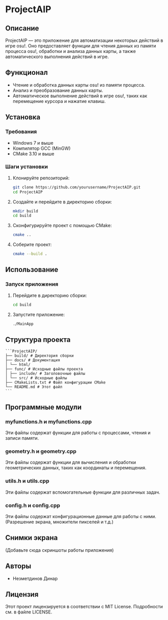 # ProjectAIP

## Описание

ProjectAIP — это приложение для автоматизации некоторых действий в игре osu!. Оно предоставляет функции для чтения данных из памяти процесса osu!, обработки и анализа данных карты, а также автоматического выполнения действий в игре.

## Функционал

- Чтение и обработка данных карты osu! из памяти процесса.
- Анализ и преобразование данных карты.
- Автоматическое выполнение действий в игре osu!, таких как перемещение курсора и нажатие клавиш.

## Установка

### Требования

- Windows 7 и выше
- Компилятор GCC (MinGW)
- CMake 3.10 и выше

### Шаги установки

1. Клонируйте репозиторий:

    ```bash
    git clone https://github.com/yourusername/ProjectAIP.git
    cd ProjectAIP
    ```

2. Создайте и перейдите в директорию сборки:

    ```bash
    mkdir build
    cd build
    ```

3. Сконфигурируйте проект с помощью CMake:

    ```bash
    cmake ..
    ```

4. Соберите проект:

    ```bash
    cmake --build .
    ```

## Использование

### Запуск приложения

1. Перейдите в директорию сборки:

    ```bash
    cd build
    ```

2. Запустите приложение:

    ```bash
    ./MainApp
    ```

## Структура проекта

    ```ProjectAIP/
    ├── build/ # Директория сборки
    ├── docs/ # Документация
    │ └── html/
    ├── func/ # Исходные файлы проекта
    │ ├── include/ # Заголовочные файлы
    │ └── src/ # Исходные файлы
    ├── CMakeLists.txt # Файл конфигурации CMake
    └── README.md # Этот файл
    ```


## Программные модули

### myfunctions.h и myfunctions.cpp

Эти файлы содержат функции для работы с процессами, чтения и записи памяти.

### geometry.h и geometry.cpp

Эти файлы содержат функции для вычисления и обработки геометрических данных, таких как координаты и перемещения.

### utils.h и utils.cpp

Эти файлы содержат вспомогательные функции для различных задач.

### config.h и config.cpp

Эти файлы содержат конфигурационные данные для работы с ними. (Разрешение экрана, множители пикселей и т.д.)

## Снимки экрана

(Добавьте сюда скриншоты работы приложения)

## Авторы

- Незметдинов Динар

## Лицензия

Этот проект лицензируется в соответствии с MIT License. Подробности см. в файле LICENSE.
